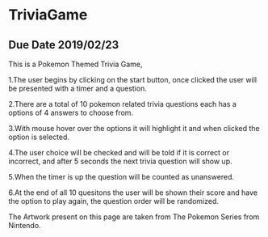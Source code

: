 # TriviaGame
## Due Date 2019/02/23

This is a Pokemon Themed Trivia Game,

1.The user begins by clicking on the start button, once clicked the user will be presented with a timer and a question.

2.There are a total of 10 pokemon related trivia questions each has a options of 4 answers to choose from.

3.With mouse hover over the options it will highlight it and when clicked the option is selected.

4.The user choice will be checked and will be told if it is correct or incorrect, and after 5 seconds the next trivia question will show up.

5.When the timer is up the question will be counted as unanswered.

6.At the end of all 10 quesitons the user will be shown their score and have the option to play again, the question order will be randomized.



The Artwork present on this page are taken from The Pokemon Series from Nintendo.
